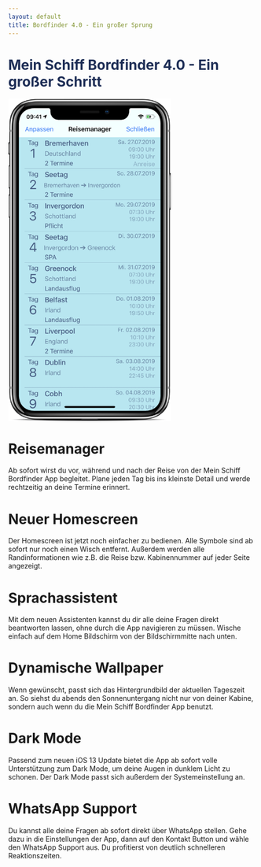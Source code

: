```yaml
---
layout: default
title: Bordfinder 4.0 - Ein großer Sprung
---
```


# <font color=1E2E56>Mein Schiff Bordfinder 4.0 - Ein großer Schritt</font>

<img src="/Promo4.0Resources/promoManager.png" alt="TravelMangerPromoImage" class="inline" height="654" width="331" align="middle"/>

# Reisemanager

Ab sofort wirst du vor, während und nach der Reise von der Mein Schiff Bordfinder App begleitet. Plane jeden Tag bis ins kleinste Detail und werde rechtzeitig an deine Termine erinnert.

# Neuer Homescreen
Der Homescreen ist jetzt noch einfacher zu bedienen. Alle Symbole sind ab sofort nur noch einen Wisch entfernt. Außerdem werden alle Randinformationen wie z.B. die Reise bzw. Kabinennummer auf jeder Seite angezeigt.

# Sprachassistent

Mit dem neuen Assistenten kannst du dir alle deine Fragen direkt beantworten lassen, ohne durch die App navigieren zu müssen. Wische einfach auf dem Home Bildschirm von der Bildschirmmitte nach unten.

# Dynamische Wallpaper

Wenn gewünscht, passt sich das Hintergrundbild der aktuellen Tageszeit an. So siehst du abends den Sonnenuntergang nicht nur von deiner Kabine, sondern auch wenn du die Mein Schiff Bordfinder App benutzt.

# Dark Mode

Passend zum neuen iOS 13 Update bietet die App ab sofort volle Unterstützung zum Dark Mode, um deine Augen in dunklem Licht zu schonen. Der Dark Mode passt sich außerdem der Systemeinstellung an.

# WhatsApp Support

Du kannst alle deine Fragen ab sofort direkt über WhatsApp stellen. Gehe dazu in die Einstellungen der App, dann auf den Kontakt Button und wähle den WhatsApp Support aus. Du profitierst von deutlich schnelleren Reaktionszeiten.
